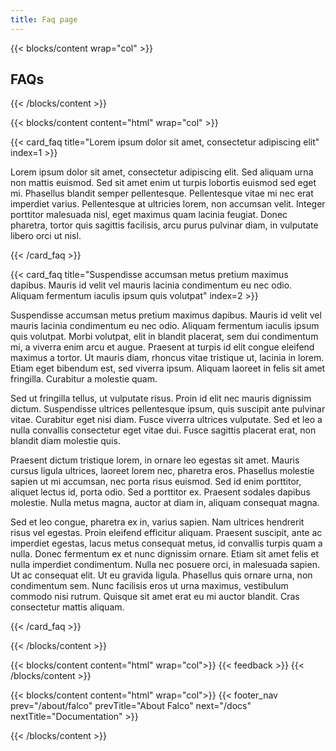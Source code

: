 ```yaml
---
title: Faq page
---
```


{{< blocks/content wrap="col" >}}
  ## FAQs
{{< /blocks/content >}}

{{< blocks/content content="html" wrap="col" >}}

{{< card_faq title="Lorem ipsum dolor sit amet, consectetur adipiscing elit" index=1 >}}

Lorem ipsum dolor sit amet, consectetur adipiscing elit. Sed aliquam urna non mattis euismod. Sed sit amet enim ut turpis lobortis euismod sed eget mi. Phasellus blandit semper pellentesque. Pellentesque vitae mi nec erat imperdiet varius. Pellentesque at ultricies lorem, non accumsan velit. Integer porttitor malesuada nisl, eget maximus quam lacinia feugiat. Donec pharetra, tortor quis sagittis facilisis, arcu purus pulvinar diam, in vulputate libero orci ut nisl.

{{< /card_faq >}}

{{< card_faq title="Suspendisse accumsan metus pretium maximus dapibus. Mauris id velit vel mauris lacinia condimentum eu nec odio. Aliquam fermentum iaculis ipsum quis volutpat" index=2 >}}

Suspendisse accumsan metus pretium maximus dapibus. Mauris id velit vel mauris lacinia condimentum eu nec odio. Aliquam fermentum iaculis ipsum quis volutpat. Morbi volutpat, elit in blandit placerat, sem dui condimentum mi, a viverra enim arcu et augue. Praesent at turpis id elit congue eleifend maximus a tortor. Ut mauris diam, rhoncus vitae tristique ut, lacinia in lorem. Etiam eget bibendum est, sed viverra ipsum. Aliquam laoreet in felis sit amet fringilla. Curabitur a molestie quam.

Sed ut fringilla tellus, ut vulputate risus. Proin id elit nec mauris dignissim dictum. Suspendisse ultrices pellentesque ipsum, quis suscipit ante pulvinar vitae. Curabitur eget nisi diam. Fusce viverra ultrices vulputate. Sed et leo a nulla convallis consectetur eget vitae dui. Fusce sagittis placerat erat, non blandit diam molestie quis.

Praesent dictum tristique lorem, in ornare leo egestas sit amet. Mauris cursus ligula ultrices, laoreet lorem nec, pharetra eros. Phasellus molestie sapien ut mi accumsan, nec porta risus euismod. Sed id enim porttitor, aliquet lectus id, porta odio. Sed a porttitor ex. Praesent sodales dapibus molestie. Nulla metus magna, auctor at diam in, aliquam consequat magna.

Sed et leo congue, pharetra ex in, varius sapien. Nam ultrices hendrerit risus vel egestas. Proin eleifend efficitur aliquam. Praesent suscipit, ante ac imperdiet egestas, lacus metus consequat metus, id convallis turpis quam a nulla. Donec fermentum ex et nunc dignissim ornare. Etiam sit amet felis et nulla imperdiet condimentum. Nulla nec posuere orci, in malesuada sapien. Ut ac consequat elit. Ut eu gravida ligula. Phasellus quis ornare urna, non condimentum sem. Nunc facilisis eros ut urna maximus, vestibulum commodo nisi rutrum. Quisque sit amet erat eu mi auctor blandit. Cras consectetur mattis aliquam.

{{< /card_faq >}}

{{< /blocks/content >}}

{{< blocks/content content="html" wrap="col">}}
{{< feedback >}}
{{< /blocks/content >}}

{{< blocks/content content="html" wrap="col">}}
{{< footer_nav 
  prev="/about/falco"
  prevTitle="About Falco"
  next="/docs" 
  nextTitle="Documentation" >}}
<!-- TODO: uncomment when ecosystems section is ready -->
<!-- {{< footer_nav 
  prev="/about/ecosystem"
  prevTitle="Ecosystem"
  next="/about/docs" 
  nextTitle="Documentation" >}} -->
{{< /blocks/content >}}
